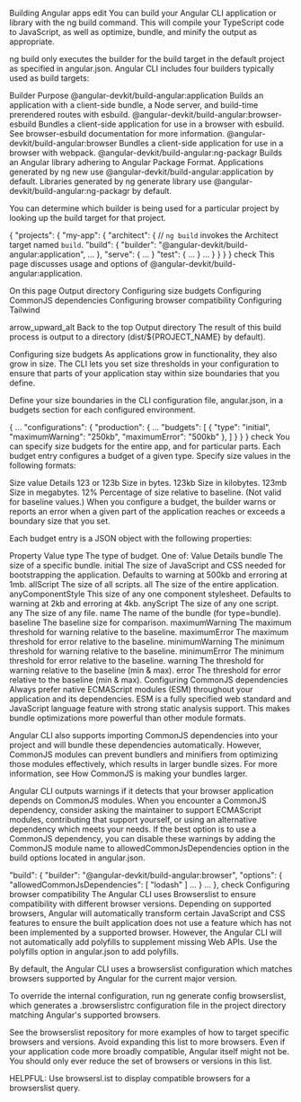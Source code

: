 Building Angular apps
edit
You can build your Angular CLI application or library with the ng build command. This will compile your TypeScript code to JavaScript, as well as optimize, bundle, and minify the output as appropriate.

ng build only executes the builder for the build target in the default project as specified in angular.json. Angular CLI includes four builders typically used as build targets:

Builder	Purpose
@angular-devkit/build-angular:application	Builds an application with a client-side bundle, a Node server, and build-time prerendered routes with esbuild.
@angular-devkit/build-angular:browser-esbuild	Bundles a client-side application for use in a browser with esbuild. See browser-esbuild documentation for more information.
@angular-devkit/build-angular:browser	Bundles a client-side application for use in a browser with webpack.
@angular-devkit/build-angular:ng-packagr	Builds an Angular library adhering to Angular Package Format.
Applications generated by ng new use @angular-devkit/build-angular:application by default. Libraries generated by ng generate library use @angular-devkit/build-angular:ng-packagr by default.

You can determine which builder is being used for a particular project by looking up the build target for that project.

{
  "projects": {
    "my-app": {
      "architect": {
        // `ng build` invokes the Architect target named `build`.
        "build": {
          "builder": "@angular-devkit/build-angular:application",
          …
        },
        "serve": { … }
        "test": { … }
        …
      }
    }
  }
}
check
This page discusses usage and options of @angular-devkit/build-angular:application.

On this page
Output directory
Configuring size budgets
Configuring CommonJS dependencies
Configuring browser compatibility
Configuring Tailwind

arrow_upward_alt
Back to the top
Output directory
The result of this build process is output to a directory (dist/${PROJECT_NAME} by default).

Configuring size budgets
As applications grow in functionality, they also grow in size. The CLI lets you set size thresholds in your configuration to ensure that parts of your application stay within size boundaries that you define.

Define your size boundaries in the CLI configuration file, angular.json, in a budgets section for each configured environment.

{
  …
  "configurations": {
    "production": {
      …
      "budgets": [
        {
          "type": "initial",
          "maximumWarning": "250kb",
          "maximumError": "500kb"
        },
      ]
    }
  }
}
check
You can specify size budgets for the entire app, and for particular parts. Each budget entry configures a budget of a given type. Specify size values in the following formats:

Size value	Details
123 or 123b	Size in bytes.
123kb	Size in kilobytes.
123mb	Size in megabytes.
12%	Percentage of size relative to baseline. (Not valid for baseline values.)
When you configure a budget, the builder warns or reports an error when a given part of the application reaches or exceeds a boundary size that you set.

Each budget entry is a JSON object with the following properties:

Property	Value
type	The type of budget. One of:
Value	Details
bundle	The size of a specific bundle.
initial	The size of JavaScript and CSS needed for bootstrapping the application. Defaults to warning at 500kb and erroring at 1mb.
allScript	The size of all scripts.
all	The size of the entire application.
anyComponentStyle	This size of any one component stylesheet. Defaults to warning at 2kb and erroring at 4kb.
anyScript	The size of any one script.
any	The size of any file.
name	The name of the bundle (for type=bundle).
baseline	The baseline size for comparison.
maximumWarning	The maximum threshold for warning relative to the baseline.
maximumError	The maximum threshold for error relative to the baseline.
minimumWarning	The minimum threshold for warning relative to the baseline.
minimumError	The minimum threshold for error relative to the baseline.
warning	The threshold for warning relative to the baseline (min & max).
error	The threshold for error relative to the baseline (min & max).
Configuring CommonJS dependencies
Always prefer native ECMAScript modules (ESM) throughout your application and its dependencies. ESM is a fully specified web standard and JavaScript language feature with strong static analysis support. This makes bundle optimizations more powerful than other module formats.

Angular CLI also supports importing CommonJS dependencies into your project and will bundle these dependencies automatically. However, CommonJS modules can prevent bundlers and minifiers from optimizing those modules effectively, which results in larger bundle sizes. For more information, see How CommonJS is making your bundles larger.

Angular CLI outputs warnings if it detects that your browser application depends on CommonJS modules. When you encounter a CommonJS dependency, consider asking the maintainer to support ECMAScript modules, contributing that support yourself, or using an alternative dependency which meets your needs. If the best option is to use a CommonJS dependency, you can disable these warnings by adding the CommonJS module name to allowedCommonJsDependencies option in the build options located in angular.json.

"build": {
  "builder": "@angular-devkit/build-angular:browser",
  "options": {
     "allowedCommonJsDependencies": [
        "lodash"
     ]
     …
   }
   …
},
check
Configuring browser compatibility
The Angular CLI uses Browserslist to ensure compatibility with different browser versions. Depending on supported browsers, Angular will automatically transform certain JavaScript and CSS features to ensure the built application does not use a feature which has not been implemented by a supported browser. However, the Angular CLI will not automatically add polyfills to supplement missing Web APIs. Use the polyfills option in angular.json to add polyfills.

By default, the Angular CLI uses a browserslist configuration which matches browsers supported by Angular for the current major version.

To override the internal configuration, run ng generate config browserslist, which generates a .browserslistrc configuration file in the project directory matching Angular's supported browsers.

See the browserslist repository for more examples of how to target specific browsers and versions. Avoid expanding this list to more browsers. Even if your application code more broadly compatible, Angular itself might not be. You should only ever reduce the set of browsers or versions in this list.

HELPFUL: Use browsersl.ist to display compatible browsers for a browserslist query.